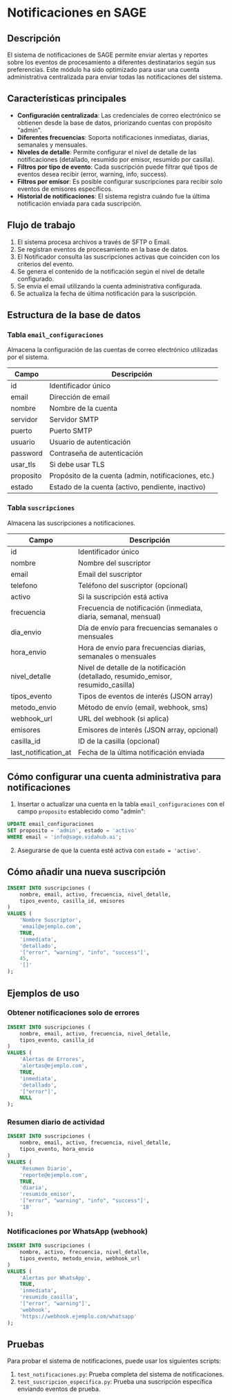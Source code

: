 # Notificaciones en SAGE

## Descripción

El sistema de notificaciones de SAGE permite enviar alertas y reportes sobre los eventos de procesamiento a diferentes destinatarios según sus preferencias. Este módulo ha sido optimizado para usar una cuenta administrativa centralizada para enviar todas las notificaciones del sistema.

## Características principales

- **Configuración centralizada**: Las credenciales de correo electrónico se obtienen desde la base de datos, priorizando cuentas con propósito "admin".
- **Diferentes frecuencias**: Soporta notificaciones inmediatas, diarias, semanales y mensuales.
- **Niveles de detalle**: Permite configurar el nivel de detalle de las notificaciones (detallado, resumido por emisor, resumido por casilla).
- **Filtros por tipo de evento**: Cada suscripción puede filtrar qué tipos de eventos desea recibir (error, warning, info, success).
- **Filtros por emisor**: Es posible configurar suscripciones para recibir solo eventos de emisores específicos.
- **Historial de notificaciones**: El sistema registra cuándo fue la última notificación enviada para cada suscripción.

## Flujo de trabajo

1. El sistema procesa archivos a través de SFTP o Email.
2. Se registran eventos de procesamiento en la base de datos.
3. El Notificador consulta las suscripciones activas que coinciden con los criterios del evento.
4. Se genera el contenido de la notificación según el nivel de detalle configurado.
5. Se envía el email utilizando la cuenta administrativa configurada.
6. Se actualiza la fecha de última notificación para la suscripción.

## Estructura de la base de datos

### Tabla `email_configuraciones`

Almacena la configuración de las cuentas de correo electrónico utilizadas por el sistema.

| Campo | Descripción |
|-------|-------------|
| id | Identificador único |
| email | Dirección de email |
| nombre | Nombre de la cuenta |
| servidor | Servidor SMTP |
| puerto | Puerto SMTP |
| usuario | Usuario de autenticación |
| password | Contraseña de autenticación |
| usar_tls | Si debe usar TLS |
| proposito | Propósito de la cuenta (admin, notificaciones, etc.) |
| estado | Estado de la cuenta (activo, pendiente, inactivo) |

### Tabla `suscripciones`

Almacena las suscripciones a notificaciones.

| Campo | Descripción |
|-------|-------------|
| id | Identificador único |
| nombre | Nombre del suscriptor |
| email | Email del suscriptor |
| telefono | Teléfono del suscriptor (opcional) |
| activo | Si la suscripción está activa |
| frecuencia | Frecuencia de notificación (inmediata, diaria, semanal, mensual) |
| dia_envio | Día de envío para frecuencias semanales o mensuales |
| hora_envio | Hora de envío para frecuencias diarias, semanales o mensuales |
| nivel_detalle | Nivel de detalle de la notificación (detallado, resumido_emisor, resumido_casilla) |
| tipos_evento | Tipos de eventos de interés (JSON array) |
| metodo_envio | Método de envío (email, webhook, sms) |
| webhook_url | URL del webhook (si aplica) |
| emisores | Emisores de interés (JSON array, opcional) |
| casilla_id | ID de la casilla (opcional) |
| last_notification_at | Fecha de la última notificación enviada |

## Cómo configurar una cuenta administrativa para notificaciones

1. Insertar o actualizar una cuenta en la tabla `email_configuraciones` con el campo `proposito` establecido como "admin":

```sql
UPDATE email_configuraciones 
SET proposito = 'admin', estado = 'activo' 
WHERE email = 'info@sage.vidahub.ai';
```

2. Asegurarse de que la cuenta esté activa con `estado = 'activo'`.

## Cómo añadir una nueva suscripción

```sql
INSERT INTO suscripciones (
    nombre, email, activo, frecuencia, nivel_detalle, 
    tipos_evento, casilla_id, emisores
)
VALUES (
    'Nombre Suscriptor', 
    'email@ejemplo.com', 
    TRUE, 
    'inmediata', 
    'detallado', 
    '["error", "warning", "info", "success"]', 
    45, 
    '[]'
);
```

## Ejemplos de uso

### Obtener notificaciones solo de errores

```sql
INSERT INTO suscripciones (
    nombre, email, activo, frecuencia, nivel_detalle, 
    tipos_evento, casilla_id
)
VALUES (
    'Alertas de Errores', 
    'alertas@ejemplo.com', 
    TRUE, 
    'inmediata', 
    'detallado', 
    '["error"]', 
    NULL
);
```

### Resumen diario de actividad

```sql
INSERT INTO suscripciones (
    nombre, email, activo, frecuencia, nivel_detalle, 
    tipos_evento, hora_envio
)
VALUES (
    'Resumen Diario', 
    'reporte@ejemplo.com', 
    TRUE, 
    'diaria', 
    'resumido_emisor', 
    '["error", "warning", "info", "success"]', 
    '18'
);
```

### Notificaciones por WhatsApp (webhook)

```sql
INSERT INTO suscripciones (
    nombre, activo, frecuencia, nivel_detalle, 
    tipos_evento, metodo_envio, webhook_url
)
VALUES (
    'Alertas por WhatsApp', 
    TRUE, 
    'inmediata', 
    'resumido_casilla', 
    '["error", "warning"]', 
    'webhook', 
    'https://webhook.ejemplo.com/whatsapp'
);
```

## Pruebas

Para probar el sistema de notificaciones, puede usar los siguientes scripts:

1. `test_notificaciones.py`: Prueba completa del sistema de notificaciones.
2. `test_suscripcion_especifica.py`: Prueba una suscripción específica enviando eventos de prueba.